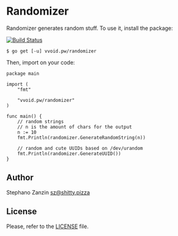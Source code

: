 # Randomizer

Randomizer generates random stuff. To use it, install the package:

[![Build Status](https://travis-ci.org/microwaves/randomizer.svg?branch=master)](https://travis-ci.org/microwaves/randomizer)

```
$ go get [-u] vvoid.pw/randomizer
```

Then, import on your code:

```golang
package main

import (
    "fmt"
    
    "vvoid.pw/randomizer"
)

func main() {
    // random strings
    // n is the amount of chars for the output
    n := 10
    fmt.Println(randomizer.GenerateRandomString(n))

    // random and cute UUIDs based on /dev/urandom
    fmt.Println(randomizer.GenerateUUID())
}
```

## Author

Stephano Zanzin <sz@shitty.pizza>

## License

Please, refer to the [LICENSE](LICENSE) file.
